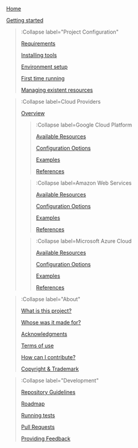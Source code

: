 [Home](/)

[Getting started](/docs/setup/getting-started)

> :Collapse label="Project Configuration"
>
> [Requirements](/docs/setup/requirements)
>
> [Installing tools](/docs/setup/installing)
>
> [Environment setup](/docs/setup/environment)
>
> [First time running](/docs/setup/first-run)
>
> [Managing existent resources](/docs/setup/management)

> :Collapse label=Cloud Providers
>
> [Overview](/docs/resources/references)
>
> > :Collapse label=Google Cloud Platform
> >
> > [Available Resources](/docs/resources/providers/gcp/resources)
> >
> > [Configuration Options](/docs/resources/providers/gcp/options)
> >
> > [Examples](/docs/resources/providers/gcp/examples)
> >
> > [References](/docs/resources/providers/gcp/references)
>
> > :Collapse label=Amazon Web Services
> >
> > [Available Resources](/docs/resources/providers/aws/resources)
> >
> > [Configuration Options](/docs/resources/providers/aws/options)
> >
> > [Examples](/docs/resources/providers/aws/examples)
> >
> > [References](/docs/resources/providers/aws/references)
>
> > :Collapse label=Microsoft Azure Cloud
> >
> > [Available Resources](/docs/resources/providers/azure/resources)
> >
> > [Configuration Options](/docs/resources/providers/azure/options)
> >
> > [Examples](/docs/resources/providers/azure/examples)
> >
> > [References](/docs/resources/providers/azure/references)

> :Collapse label="About"
>
> [What is this project?](/docs/intro/what-is)
>
> [Whose was it made for?](/docs/intro/about)
>
> [Acknowledgments](/docs/intro/thanks)
>
> [Terms of use](/docs/intro/terms)
>
> [How can I contribute?](/docs/intro/contributions)
>
> [Copyright & Trademark](/docs/intro/legal)

> :Collapse label="Development"
>
> [Repository Guidelines](/docs/development/guidelines)
>
> [Roadmap](/docs/development/roadmap)
>
> [Running tests](/docs/development/tests)
>
> [Pull Requests](/docs/development/prs)
>
> [Providing Feedback](/docs/development/contact)

<br><br>
